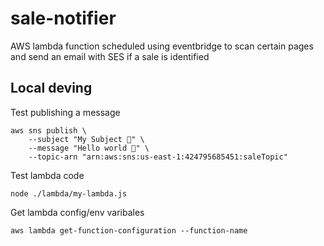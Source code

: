 # sale-notifier
AWS lambda function scheduled using eventbridge to scan certain pages and send an email with SES if a sale is identified



## Local deving

Test publishing a message

```
aws sns publish \
    --subject "My Subject 🚀" \
    --message "Hello world 🐊" \
    --topic-arn "arn:aws:sns:us-east-1:424795685451:saleTopic"

```


Test lambda code

```
node ./lambda/my-lambda.js

```

Get lambda config/env varibales

```
aws lambda get-function-configuration --function-name
```
